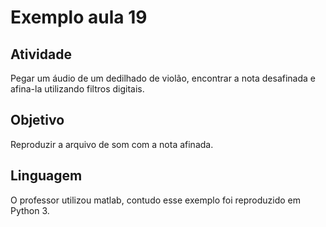 # Exemplo aula 19

## Atividade

Pegar um áudio de um dedilhado de violão, encontrar a nota desafinada e afina-la utilizando filtros digitais.

## Objetivo

Reproduzir a arquivo de som com a nota afinada.

## Linguagem 

O professor utilizou matlab, contudo esse exemplo foi reproduzido em Python 3.